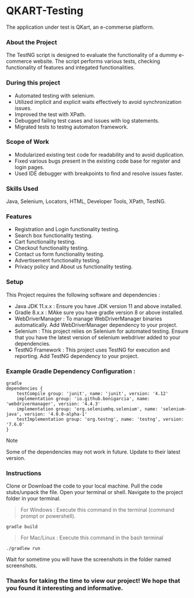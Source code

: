 # QKART-Testing
The application under test is QKart, an e-commerse platform.

### About the Project
The TestNG script is designed to evaluate the functionality of a dummy e-commerce website. The script performs various tests, checking functionality of features and integated functionalities.

### During this project
- Automated testing with selenium.
- Utilized implicit and explicit waits effectively to avoid synchronization issues.
- Improved the test with XPath.
- Debugged failing test cases and issues with log statements.
- Migrated tests to testng automaton framework.

### Scope of Work
- Modularized existing test code for readability and to avoid duplication.
- Fixed various bugs present in the existing code base for register and login pages.
- Used IDE debugger with breakpoints to find and resolve issues faster.

### Skills Used
Java, Selenium, Locators, HTML, Developer Tools, XPath, TestNG.

### Features 
- Registration and Login functionality testing.
- Search box functionality testing.
- Cart functionality testing.
- Checkout functionality testing.
- Contact us form functionality testing.
- Advertisement functionality testing.
- Privacy policy and About us functionality testing.

### Setup
This Project requires the following software and dependencies :
- Java JDK 11.x.x : Ensure you have JDK version 11 and above installed.
- Gradle 8.x.x : MAke sure you have gradle version 8 or above installed.
- WebDriverManager : To manage WebDriverManager binaries automatically. Add WebDriverManager dependency to your project.
- Selenium : This project relies on Selenium for automated testing. Ensure that you have the latest version of selenium webdriver added to your dependencies.
- TestNG Framework : This project uses TestNG for execution and reporting. Add TestNG dependency to your project.

### Example Gradle Dependency Configuration :
```
gradle
dependencies {
    testCompile group: 'junit', name: 'junit', version: '4.12'
    implementation group: 'io.github.bonigarcia', name: 'webdrivermanager', version: '4.4.3'
    implementation group: 'org.seleniumhq.selenium', name: 'selenium-java', version: '4.0.0-alpha-1'
    testImplementation group: 'org.testng', name: 'testng', version: '7.6.0'
}
```

>[!Note]
> Some of the dependencies may not work in future. Update to their latest version.

### Instructions
Clone or Download the code to your local machine. Pull the code stubs/unpack the file. Open your terminal or shell. Navigate to the project folder in your terminal.

> For Windows : Execute this command in the terminal (command prompt or powershell).
```
gradle build
```
> For Mac/Linux : Execute this command in the bash terminal
```
./gradlew run
```
Wait for sometime you will have the screenshots in the folder named screenshots.

### Thanks for taking the time to view our project! We hope that you found it interesting and informative.
